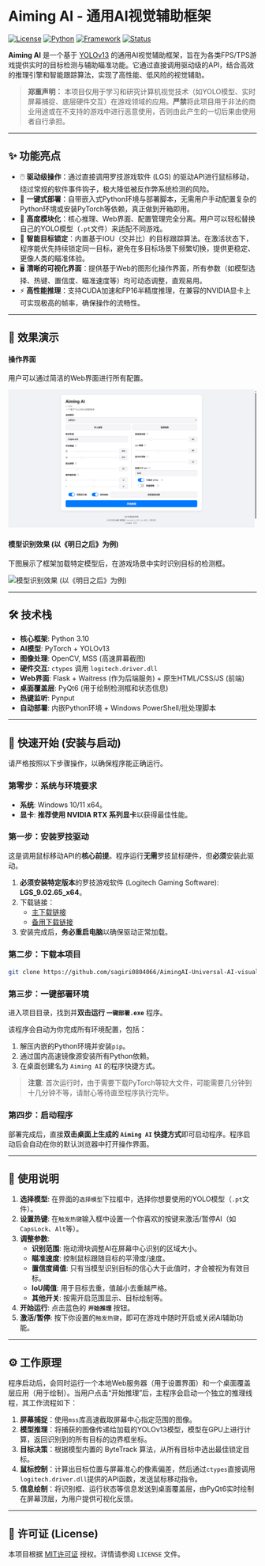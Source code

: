 # Aiming AI - 通用AI视觉辅助框架

[![License](https://img.shields.io/badge/license-MIT-blue.svg?style=for-the-badge)](LICENSE)
[![Python](https://img.shields.io/badge/Python-3.10+-yellow.svg?style=for-the-badge)](https://www.python.org/)
[![Framework](https://img.shields.io/badge/Framework-YOLOv13%20%7C%20PyTorch-orange.svg?style=for-the-badge)](https://pytorch.org/)
[![Status](https://img.shields.io/badge/status-active-green.svg?style=for-the-badge)]()

**Aiming AI** 是一个基于 [YOLOv13](https://github.com/ultralytics/ultralytics) 的通用AI视觉辅助框架，旨在为各类FPS/TPS游戏提供实时的目标检测与辅助瞄准功能。它通过直接调用驱动级的API，结合高效的推理引擎和智能跟踪算法，实现了高性能、低风险的视觉辅助。

> **郑重声明：** 本项目仅用于学习和研究计算机视觉技术（如YOLO模型、实时屏幕捕捉、底层硬件交互）在游戏领域的应用。**严禁**将此项目用于非法的商业用途或在不支持的游戏中进行恶意使用，否则由此产生的一切后果由使用者自行承担。

---

## ✨ 功能亮点

*   🖱️ **驱动级操作**：通过直接调用罗技游戏软件 (LGS) 的驱动API进行鼠标移动，绕过常规的软件事件钩子，极大降低被反作弊系统检测的风险。
*   🚀 **一键式部署**：自带嵌入式Python环境与部署脚本，无需用户手动配置复杂的Python环境或安装PyTorch等依赖，真正做到开箱即用。
*   🧩 **高度模块化**：核心推理、Web界面、配置管理完全分离。用户可以轻松替换自己的YOLO模型（`.pt`文件）来适配不同游戏。
*   🎯 **智能目标锁定**：内置基于IOU（交并比）的目标跟踪算法。在激活状态下，程序能优先持续锁定同一目标，避免在多目标场景下频繁切换，提供更稳定、更像人类的瞄准体验。
*   🖥️ **清晰的可视化界面**：提供基于Web的图形化操作界面，所有参数（如模型选择、热键、置信度、瞄准速度等）均可动态调整，直观易用。
*   ⚡ **高性能推理**：支持CUDA加速和FP16半精度推理，在兼容的NVIDIA显卡上可实现极高的帧率，确保操作的流畅性。

---

## 📸 效果演示

#### 操作界面
用户可以通过简洁的Web界面进行所有配置。

![操作界面](app/static/demo/img1.png)

#### 模型识别效果 (以《明日之后》为例)
下图展示了框架加载特定模型后，在游戏场景中实时识别目标的检测框。

![模型识别效果 (以《明日之后》为例)](app/static/demo/img2.png)

---

## 🛠️ 技术栈

*   **核心框架**: Python 3.10
*   **AI模型**: PyTorch + YOLOv13
*   **图像处理**: OpenCV, MSS (高速屏幕截图)
*   **硬件交互**: `ctypes` 调用 `logitech.driver.dll`
*   **Web界面**: Flask + Waitress (作为后端服务) + 原生HTML/CSS/JS (前端)
*   **桌面覆盖层**: PyQt6 (用于绘制检测框和状态信息)
*   **热键监听**: Pynput
*   **自动部署**: 内嵌Python环境 + Windows PowerShell/批处理脚本

---

## 🚀 快速开始 (安装与启动)

请严格按照以下步骤操作，以确保程序能正确运行。

### 第零步：系统与环境要求
*   **系统**: Windows 10/11 x64。
*   **显卡**: **推荐使用 NVIDIA RTX 系列显卡**以获得最佳性能。

### 第一步：安装罗技驱动
这是调用鼠标移动API的**核心前提**。程序运行**无需**罗技鼠标硬件，但**必须**安装此驱动。
1.  **必须安装特定版本**的罗技游戏软件 (Logitech Gaming Software): **LGS_9.02.65_x64**。
2.  下载链接：
    *   [主下载链接](https://www.123912.com/s/azIKjv-SshGA)
    *   [备用下载链接](https://www.123865.com/s/azIKjv-SshGA)
3.  安装完成后，**务必重启电脑**以确保驱动正常加载。

### 第二步：下载本项目
```bash
git clone https://github.com/sagiri0804066/AimingAI-Universal-AI-visual-aid-framework.git
```

### 第三步：一键部署环境
进入项目目录，找到并**双击运行 `一键部署.exe`** 程序。

该程序会自动为你完成所有环境配置，包括：
1.  解压内嵌的Python环境并安装`pip`。
2.  通过国内高速镜像源安装所有Python依赖。
3.  在桌面创建名为 `Aiming AI` 的程序快捷方式。

> **注意**: 首次运行时，由于需要下载PyTorch等较大文件，可能需要几分钟到十几分钟不等，请耐心等待直至程序执行完毕。

### 第四步：启动程序
部署完成后，直接**双击桌面上生成的 `Aiming AI` 快捷方式**即可启动程序。程序启动后会自动在你的默认浏览器中打开操作界面。

---

## 📖 使用说明

1.  **选择模型**: 在界面的`选择模型`下拉框中，选择你想要使用的YOLO模型（`.pt`文件）。
2.  **设置热键**: 在`触发热键`输入框中设置一个你喜欢的按键来激活/暂停AI（如`CapsLock`、`Alt`等）。
3.  **调整参数**:
    *   **识别范围**: 拖动滑块调整AI在屏幕中心识别的区域大小。
    *   **瞄准速度**: 控制鼠标跟随目标的平滑度/速度。
    *   **置信度阈值**: 只有当模型识别目标的信心大于此值时，才会被视为有效目标。
    *   **IoU阈值**: 用于目标去重，值越小去重越严格。
    *   **其他开关**: 按需开启范围显示、目标绘制等。
4.  **开始运行**: 点击蓝色的 **`开始推理`** 按钮。
5.  **激活/暂停**: 按下你设置的`触发热键`，即可在游戏中随时开启或关闭AI辅助功能。

---

## ⚙️ 工作原理

程序启动后，会同时运行一个本地Web服务器（用于设置界面）和一个桌面覆盖层应用（用于绘制）。当用户点击“开始推理”后，主程序会启动一个独立的推理线程，其工作流程如下：

1.  **屏幕捕捉**：使用`mss`库高速截取屏幕中心指定范围的图像。
2.  **模型推理**：将捕获的图像传递给加载的YOLOv13模型，模型在GPU上进行计算，返回识别到的所有目标的边界框坐标。
3.  **目标决策**：根据模型内置的 ByteTrack 算法，从所有目标中选出最佳锁定目标。
4.  **鼠标控制**：计算出目标位置与屏幕准心的像素偏差，然后通过`ctypes`直接调用`logitech.driver.dll`提供的API函数，发送鼠标移动指令。
5.  **信息绘制**：将识别框、运行状态等信息发送到桌面覆盖层，由PyQt6实时绘制在屏幕顶层，为用户提供可视化反馈。

---

## 📜 许可证 (License)

本项⽬根据 [MIT许可证](LICENSE) 授权。详情请参阅 `LICENSE` ⽂件。